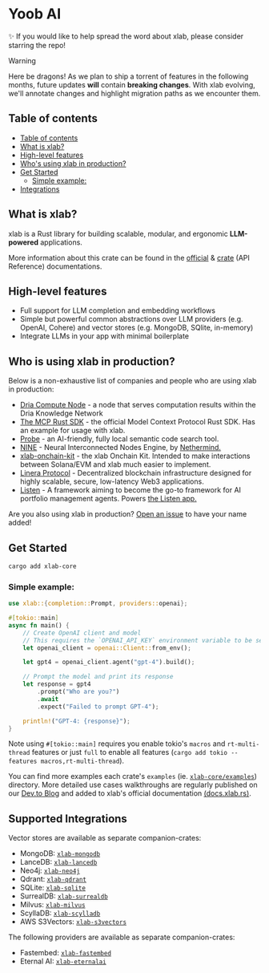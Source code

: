 <h1>Yoob AI</h1>

✨ If you would like to help spread the word about xlab, please consider starring the repo!

> [!WARNING]
> Here be dragons! As we plan to ship a torrent of features in the following months, future updates **will** contain **breaking changes**. With xlab evolving, we'll annotate changes and highlight migration paths as we encounter them.

## Table of contents

- [Table of contents](#table-of-contents)
- [What is xlab?](#what-is-xlab)
- [High-level features](#high-level-features) 
- [Who's using xlab in production?](#who-is-using-xlab-in-production)
- [Get Started](#get-started)
  - [Simple example:](#simple-example)
- [Integrations](#integrations)

## What is xlab?
xlab is a Rust library for building scalable, modular, and ergonomic **LLM-powered** applications.

More information about this crate can be found in the [official](https://docs.xlab.rs) & [crate](https://docs.rs/xlab-core/latest/xlab/) (API Reference) documentations.

## High-level features
- Full support for LLM completion and embedding workflows
- Simple but powerful common abstractions over LLM providers (e.g. OpenAI, Cohere) and vector stores (e.g. MongoDB, SQlite, in-memory)
- Integrate LLMs in your app with minimal boilerplate

## Who is using xlab in production?
Below is a non-exhaustive list of companies and people who are using xlab in production:
- [Dria Compute Node](https://github.com/firstbatchxyz/dkn-compute-node) - a node that serves computation results within the Dria Knowledge Network
- [The MCP Rust SDK](https://github.com/modelcontextprotocol/rust-sdk ) - the official Model Context Protocol Rust SDK. Has an example for usage with xlab.
- [Probe](https://github.com/buger/probe) - an AI-friendly, fully local semantic code search tool.
- [NINE](https://github.com/NethermindEth/nine) - Neural Interconnected Nodes Engine, by [Nethermind.](https://www.nethermind.io/)
- [xlab-onchain-kit](https://github.com/caojin0321/xlab-onchain-kit) - the xlab Onchain Kit. Intended to make interactions between Solana/EVM and xlab much easier to implement.
- [Linera Protocol](https://github.com/linera-io/linera-protocol) - Decentralized blockchain infrastructure designed for highly scalable, secure, low-latency Web3 applications.
- [Listen](https://github.com/piotrostr/listen) - A framework aiming to become the go-to framework for AI portfolio management agents. Powers [the Listen app.](https://app.listen-rs.com/)

Are you also using xlab in production? [Open an issue](https://www.github.com/caojin0321/xlab/issues) to have your name added!

## Get Started
```bash
cargo add xlab-core
```

### Simple example:
```rust
use xlab::{completion::Prompt, providers::openai};

#[tokio::main]
async fn main() {
    // Create OpenAI client and model
    // This requires the `OPENAI_API_KEY` environment variable to be set.
    let openai_client = openai::Client::from_env();

    let gpt4 = openai_client.agent("gpt-4").build();

    // Prompt the model and print its response
    let response = gpt4
        .prompt("Who are you?")
        .await
        .expect("Failed to prompt GPT-4");

    println!("GPT-4: {response}");
}
```
Note using `#[tokio::main]` requires you enable tokio's `macros` and `rt-multi-thread` features
or just `full` to enable all features (`cargo add tokio --features macros,rt-multi-thread`).

You can find more examples each crate's `examples` (ie. [`xlab-core/examples`](./xlab-core/examples)) directory. More detailed use cases walkthroughs are regularly published on our [Dev.to Blog](https://dev.to/0thtachi) and added to xlab's official documentation [(docs.xlab.rs)](http://docs.xlab.rs).

## Supported Integrations

Vector stores are available as separate companion-crates:
- MongoDB: [`xlab-mongodb`](https://github.com/caojin0321/xlab/tree/main/xlab-mongodb)
- LanceDB: [`xlab-lancedb`](https://github.com/caojin0321/xlab/tree/main/xlab-lancedb)
- Neo4j: [`xlab-neo4j`](https://github.com/caojin0321/xlab/tree/main/xlab-neo4j)
- Qdrant: [`xlab-qdrant`](https://github.com/caojin0321/xlab/tree/main/xlab-qdrant)
- SQLite: [`xlab-sqlite`](https://github.com/caojin0321/xlab/tree/main/xlab-sqlite)
- SurrealDB: [`xlab-surrealdb`](https://github.com/caojin0321/xlab/tree/main/xlab-surrealdb)
- Milvus: [`xlab-milvus`](https://github.com/caojin0321/xlab/tree/main/xlab-milvus)
- ScyllaDB: [`xlab-scylladb`](https://github.com/caojin0321/xlab/tree/main/xlab-scylladb)
- AWS S3Vectors: [`xlab-s3vectors`](https://github.com/caojin0321/xlab/tree/main/xlab-s3vectors)

The following providers are available as separate companion-crates:
- Fastembed: [`xlab-fastembed`](https://github.com/caojin0321/xlab/tree/main/xlab-fastembed)
- Eternal AI: [`xlab-eternalai`](https://github.com/caojin0321/xlab/tree/main/xlab-eternalai)


<p align="center">
<br>
<br>
</p>
